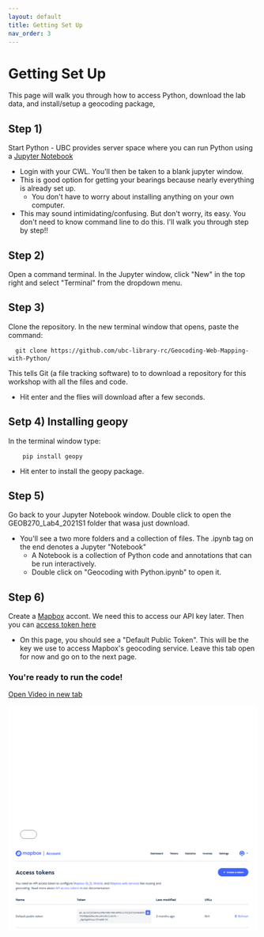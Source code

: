 ```yaml
---
layout: default
title: Getting Set Up
nav_order: 3
---
```


# Getting Set Up

This page will walk you through how to access Python, download the lab data, and install/setup a geocoding package,

## Step 1) 

Start Python - UBC provides server space where you can run Python using a [Jupyter Notebook](https://ubc.syzygy.ca/jupyter)
* Login with your CWL.  You'll then be taken to a blank jupyter window.
* This is good option for getting your bearings because nearly everything is already set up.
  * You don't have to worry about installing anything on your own computer.
* This may sound intimidating/confusing.  But don't worry, its easy.  You don't need to know command line to do this.  I'll walk you through step by step!!

## Step 2)

 Open a command terminal.  In the Jupyter window, click "New" in the top right and select "Terminal" from the dropdown menu.

## Step 3) 

Clone the repository.  In the new terminal window that opens, paste the command:
```
  git clone https://github.com/ubc-library-rc/Geocoding-Web-Mapping-with-Python/
```
This tells Git (a file tracking software) to to download a repository for this workshop with all the files and code.
* Hit enter and the flies will download after a few seconds.

## Setp 4) Installing geopy

In the terminal window type:
```
    pip install geopy
```
* Hit enter to install the geopy package. 

## Step 5)
Go back to your Jupyter Notebook window.  Double click to open the GEOB270_Lab4_2021S1 folder that wasa just download.
* You'll see a two more folders and a collection of files.  The .ipynb tag on the end denotes a Jupyter "Notebook"
  * A Notebook is a collection of Python code and annotations that can be run interactively.
  * Double click on "Geocoding with Python.ipynb" to open it.

## Step 6) 
Create a [Mapbox](https://mapbox.com) accont.  We need this to access our API key later.  Then you can [access token here](https://account.mapbox.com/access-tokens/)
* On this page, you should see a "Default Public Token".  This will be the key we use to access Mapbox's geocoding service.  Leave this tab open for now and go on to the next page.

### You're ready to run the code!


<a href="SetUp.mp4" target="_blank">Open Video in new tab</a>

<div style="overflow: hidden;
  padding-top: 56.25%;
  position: relative">
  <iframe src="SetUp.mp4" title="Processes" scrolling="no" frameborder="0"
    style="border: 0;
   height: 100%;
   left: 0;
   position: absolute;
   top: 0;
   width: 100%;">
   <p>Your browser does not support iframes.</p>
 </iframe>
</div>


<img src="APIKey.png" alt="hi" class="inline"/>
